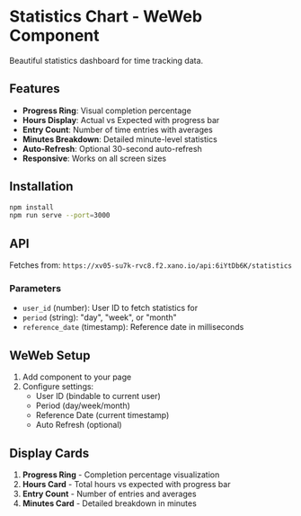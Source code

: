 # Statistics Chart - WeWeb Component

Beautiful statistics dashboard for time tracking data.

## Features

- **Progress Ring**: Visual completion percentage
- **Hours Display**: Actual vs Expected with progress bar
- **Entry Count**: Number of time entries with averages
- **Minutes Breakdown**: Detailed minute-level statistics
- **Auto-Refresh**: Optional 30-second auto-refresh
- **Responsive**: Works on all screen sizes

## Installation

```bash
npm install
npm run serve --port=3000
```

## API

Fetches from: `https://xv05-su7k-rvc8.f2.xano.io/api:6iYtDb6K/statistics`

### Parameters
- `user_id` (number): User ID to fetch statistics for
- `period` (string): "day", "week", or "month"
- `reference_date` (timestamp): Reference date in milliseconds

## WeWeb Setup

1. Add component to your page
2. Configure settings:
   - User ID (bindable to current user)
   - Period (day/week/month)
   - Reference Date (current timestamp)
   - Auto Refresh (optional)

## Display Cards

1. **Progress Ring** - Completion percentage visualization
2. **Hours Card** - Total hours vs expected with progress bar
3. **Entry Count** - Number of entries and averages
4. **Minutes Card** - Detailed breakdown in minutes
